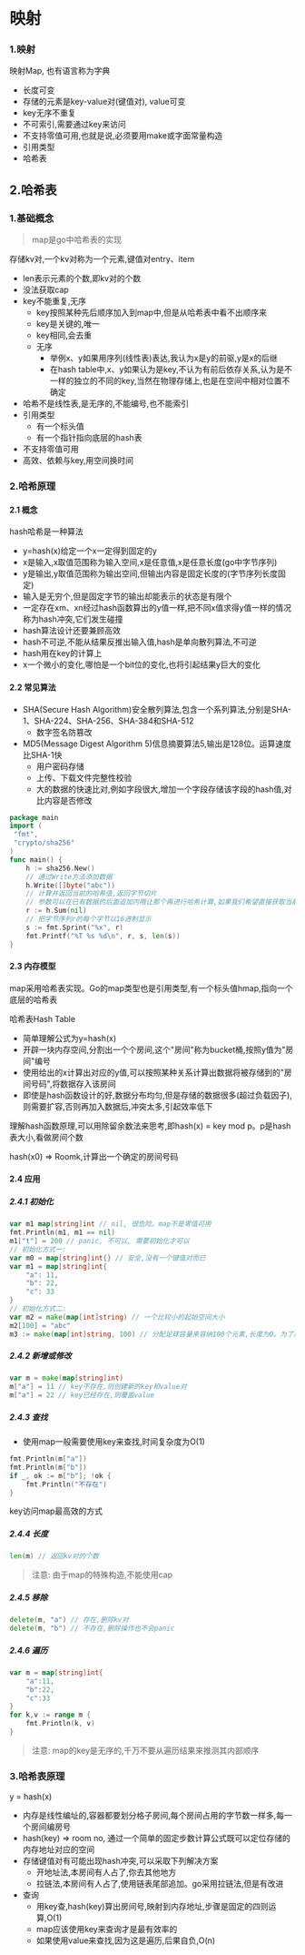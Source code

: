 # 映射

### 1.映射

映射Map, 也有语言称为字典

- 长度可变
- 存储的元素是key-value对(键值对), value可变
- key无序不重复
- 不可索引,需要通过key来访问
- 不支持零值可用,也就是说,必须要用make或字面常量构造
- 引用类型
- 哈希表

## 2.哈希表

### 1.基础概念

> map是go中哈希表的实现

存储kv对,一个kv对称为一个元素,键值对entry、item

- len表示元素的个数,即kv对的个数
- 没法获取cap
- key不能重复,无序
  - key按照某种先后顺序加入到map中,但是从哈希表中看不出顺序来
  - key是关键的,唯一
  - key相同,会去重
  - 无序
    - 举例x、y如果用序列(线性表)表达,我认为x是y的前驱,y是x的后继
    - 在hash table中,x、y如果认为是key,不认为有前后依存关系,认为是不一样的独立的不同的key,当然在物理存储上,也是在空间中相对位置不确定
- 哈希不是线性表,是无序的,不能编号,也不能索引
- 引用类型
  - 有一个标头值
  - 有一个指针指向底层的hash表
- 不支持零值可用
- 高效、依赖与key,用空间换时间

### 2.哈希原理

#### 2.1 概念

hash哈希是一种算法

- y=hash(x)给定一个x一定得到固定的y
- x是输入,x取值范围称为输入空间,x是任意值,x是任意长度(go中字节序列)
- y是输出,y取值范围称为输出空间,但输出内容是固定长度的(字节序列长度固定)
- 输入是无穷个,但是固定字节的输出却能表示的状态是有限个
- 一定存在xm、xn经过hash函数算出的y值一样,把不同x值求得y值一样的情况称为hash冲突,它们发生碰撞
- hash算法设计还要兼顾高效
- hash不可逆,不能从结果反推出输入值,hash是单向散列算法,不可逆
- hash用在key的计算上
- x一个微小的变化,哪怕是一个bit位的变化,也将引起结果y巨大的变化

#### 2.2 常见算法

- SHA(Secure Hash Algorithm)安全散列算法,包含一个系列算法,分别是SHA-1、SHA-224、SHA-256、SHA-384和SHA-512
  - 数字签名防篡改
- MD5(Message Digest Algorithm 5)信息摘要算法5,输出是128位。运算速度比SHA-1快
  - 用户密码存储
  - 上传、下载文件完整性校验
  - 大的数据的快速比对,例如字段很大,增加一个字段存储该字段的hash值,对比内容是否修改

```go
package main
import (
 "fmt",
 "crypto/sha256"
)
func main() {
    h := sha256.New()
    // 通过Write方法添加数据
    h.Write([]byte("abc"))
    // 计算并返回当前的哈希值,返回字节切片
    // 参数可以在已有数据的后面追加内哦让那个再进行哈希计算,如果我们希望直接获取当前数据的哈希值,并不需要追加内容,这时就要传入nil(没有追加内容)
    r := h.Sum(nil)
    // 把字节序列r的每个字节以16进制显示
    s := fmt.Sprint("%x", r) 
    fmt.Printf("%T %s %d\n", r, s, len(s))
}
```

#### 2.3 内存模型

map采用哈希表实现。Go的map类型也是引用类型,有一个标头值hmap,指向一个底层的哈希表

哈希表Hash Table

- 简单理解公式为y=hash(x)
- 开辟一块内存空间,分割出一个个房间,这个"房间"称为bucket桶,按照y值为"房间"编号
- 使用给出的x计算出对应的y值,可以按照某种关系计算出数据将被存储到的"房间号码",将数据存入该房间
- 即使是hash函数设计的好,数据分布均匀,但是存储的数据很多(超过负载因子),则需要扩容,否则再加入数据后,冲突太多,引起效率低下

理解hash函数原理,可以用除留余数法来思考,即hash(x) = key mod p。p是hash表大小,看做房间个数

hash(x0) => Roomk,计算出一个确定的房间号码

#### 2.4 应用

##### 2.4.1 初始化

```go
var m1 map[string]int // nil, 很危险。map不是零值可用
fmt.Println(m1, m1 == nil)
m1["t"] = 200 // panic, 不可以, 需要初始化才可以
// 初始化方式一:
var m0 = map[string]int{} // 安全,没有一个键值对而已
var m1 = map[string]int{
    "a": 11,
    "b": 22,
    "c": 33
}
// 初始化方式二:
var m2 = make(map[int]string) // 一个比较小的起始空间大小
m2[100] = "abc"
m3 := make(map[int]string, 100) // 分配足球容量来容纳100个元素,长度为0。为了减少扩容,可以提前给出元素个数
```

##### 2.4.2 新增或修改

```go
var m = make(map[string]int)
m["a"] = 11 // key不存在,则创建新的key和value对
m["a"] = 22 // key已经存在,则覆盖value
```

##### 2.4.3 查找

- 使用map一般需要使用key来查找,时间复杂度为O(1)

```go
fmt.Println(m["a"])
fmt.Println(m["b"])
if _, ok := m["b"]; !ok {
    fmt.Println("不存在")
}
```

key访问map最高效的方式

##### 2.4.4 长度

```go
len(m) // 返回kv对的个数
```

> 注意: 由于map的特殊构造,不能使用cap

##### 2.4.5 移除

```go
delete(m, "a") // 存在,删除kv对
delete(m, "b") // 不存在,删除操作也不会panic
```

##### 2.4.6 遍历

```go
var m = map[string]int{
    "a":11,
    "b":22,
    "c":33
}
for k,v := range m {
    fmt.Println(k, v)
}
```

> 注意: map的key是无序的,千万不要从遍历结果来推测其内部顺序

### 3.哈希表原理

y = hash(x)

- 内存是线性编址的,容器都要划分格子房间,每个房间占用的字节数一样多,每一个房间编房号
- hash(key) => room no, 通过一个简单的固定步数计算公式既可以定位存储的内存地址对应的空间
- 存储键值对有可能出现hash冲突,可以采取下列解决方案
  - 开地址法,本房间有人占了,你去其他地方
  - 拉链法,本房间有人占了,使用链表尾部追加。go采用拉链法,但是有改进
- 查询
  - 用key查,hash(key)算出房间号,映射到内存地址,步骤是固定的四则运算,O(1)
  - map应该使用key来查询才是最有效率的
  - 如果使用value来查找,因为这是遍历,后果自负,O(n)







